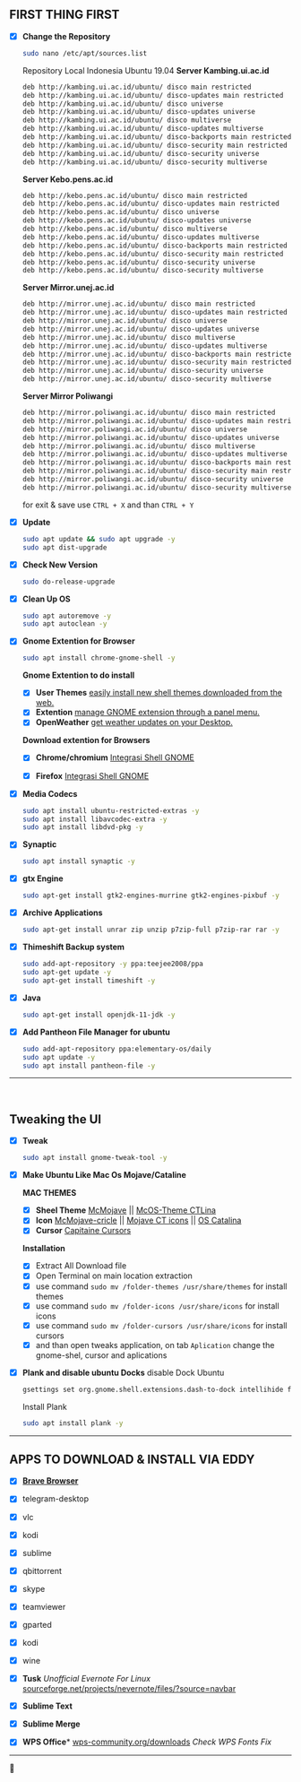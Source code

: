 ## FIRST THING FIRST

- [x] **Change the Repository**
	```bash
	sudo nano /etc/apt/sources.list
	```

	Repository Local Indonesia Ubuntu 19.04
	**Server Kambing.ui.ac.id**
	```bash
    deb http://kambing.ui.ac.id/ubuntu/ disco main restricted
    deb http://kambing.ui.ac.id/ubuntu/ disco-updates main restricted
    deb http://kambing.ui.ac.id/ubuntu/ disco universe
    deb http://kambing.ui.ac.id/ubuntu/ disco-updates universe
    deb http://kambing.ui.ac.id/ubuntu/ disco multiverse
    deb http://kambing.ui.ac.id/ubuntu/ disco-updates multiverse
    deb http://kambing.ui.ac.id/ubuntu/ disco-backports main restricted universe multiverse
    deb http://kambing.ui.ac.id/ubuntu/ disco-security main restricted
    deb http://kambing.ui.ac.id/ubuntu/ disco-security universe
    deb http://kambing.ui.ac.id/ubuntu/ disco-security multiverse
    ```

	**Server Kebo.pens.ac.id**
	```bash
    deb http://kebo.pens.ac.id/ubuntu/ disco main restricted
    deb http://kebo.pens.ac.id/ubuntu/ disco-updates main restricted
    deb http://kebo.pens.ac.id/ubuntu/ disco universe
    deb http://kebo.pens.ac.id/ubuntu/ disco-updates universe
    deb http://kebo.pens.ac.id/ubuntu/ disco multiverse
    deb http://kebo.pens.ac.id/ubuntu/ disco-updates multiverse
    deb http://kebo.pens.ac.id/ubuntu/ disco-backports main restricted universe multiverse
    deb http://kebo.pens.ac.id/ubuntu/ disco-security main restricted
    deb http://kebo.pens.ac.id/ubuntu/ disco-security universe
    deb http://kebo.pens.ac.id/ubuntu/ disco-security multiverse
    ```

	**Server Mirror.unej.ac.id**
	```bash
    deb http://mirror.unej.ac.id/ubuntu/ disco main restricted
    deb http://mirror.unej.ac.id/ubuntu/ disco-updates main restricted
    deb http://mirror.unej.ac.id/ubuntu/ disco universe
    deb http://mirror.unej.ac.id/ubuntu/ disco-updates universe
    deb http://mirror.unej.ac.id/ubuntu/ disco multiverse
    deb http://mirror.unej.ac.id/ubuntu/ disco-updates multiverse
    deb http://mirror.unej.ac.id/ubuntu/ disco-backports main restricted universe multiverse
    deb http://mirror.unej.ac.id/ubuntu/ disco-security main restricted
    deb http://mirror.unej.ac.id/ubuntu/ disco-security universe
    deb http://mirror.unej.ac.id/ubuntu/ disco-security multiverse
    ```

	**Server Mirror Poliwangi**
	```bash
    deb http://mirror.poliwangi.ac.id/ubuntu/ disco main restricted
    deb http://mirror.poliwangi.ac.id/ubuntu/ disco-updates main restricted
    deb http://mirror.poliwangi.ac.id/ubuntu/ disco universe
    deb http://mirror.poliwangi.ac.id/ubuntu/ disco-updates universe
    deb http://mirror.poliwangi.ac.id/ubuntu/ disco multiverse
    deb http://mirror.poliwangi.ac.id/ubuntu/ disco-updates multiverse
    deb http://mirror.poliwangi.ac.id/ubuntu/ disco-backports main restricted universe multiverse
    deb http://mirror.poliwangi.ac.id/ubuntu/ disco-security main restricted
    deb http://mirror.poliwangi.ac.id/ubuntu/ disco-security universe
    deb http://mirror.poliwangi.ac.id/ubuntu/ disco-security multiverse
    ```

    for exit & save use `CTRL + X` and than `CTRL + Y`

- [x] **Update**
	```bash
	sudo apt update && sudo apt upgrade -y
	sudo apt dist-upgrade
	```

- [x] **Check New Version**
	```bash
	sudo do-release-upgrade
	```

- [x] **Clean Up OS**
	```bash
	sudo apt autoremove -y
	sudo apt autoclean -y
	```

- [x] **Gnome Extention for Browser**
	```bash
	sudo apt install chrome-gnome-shell -y
	```

	**Gnome Extention to do install**
	- [x] **User Themes** [easily install new shell themes downloaded from the web.](https://extensions.gnome.org/extension/19/user-themes/)
	- [x] **Extention** [manage GNOME extension through a panel menu.](https://extensions.gnome.org/extension/1036/extensions/)
	- [x] **OpenWeather** [get weather updates on your Desktop.](https://extensions.gnome.org/extension/750/openweather/)

	**Download extention for Browsers**
	- [x] **Chrome/chromium** [Integrasi Shell GNOME](https://chrome.google.com/webstore/detail/gnome-shell-integration/gphhapmejobijbbhgpjhcjognlahblep?hl=id)
	- [x] **Firefox** [Integrasi Shell GNOME](https://addons.mozilla.org/id/firefox/addon/gnome-shell-integration/)


- [x] **Media Codecs**
	```bash
	sudo apt install ubuntu-restricted-extras -y
	sudo apt install libavcodec-extra -y
	sudo apt install libdvd-pkg -y
	```

- [x] **Synaptic**
	```bash
	sudo apt install synaptic -y
	```

- [x] **gtx Engine**
	```bash
	sudo apt-get install gtk2-engines-murrine gtk2-engines-pixbuf -y
	```

- [x] **Archive Applications**
	```bash
	sudo apt-get install unrar zip unzip p7zip-full p7zip-rar rar -y
	```

- [x] **Thimeshift Backup system**
	```bash
	sudo add-apt-repository -y ppa:teejee2008/ppa
	sudo apt-get update -y
	sudo apt-get install timeshift -y
	```

- [x] **Java**
	```bash
	sudo apt-get install openjdk-11-jdk -y
	```

- [x] **Add Pantheon File Manager for ubuntu**
	```bash
	sudo add-apt-repository ppa:elementary-os/daily
	sudo apt update -y
	sudo apt install pantheon-file -y
	```

---

<br />

## Tweaking the UI
- [x] **Tweak**
	```bash
	sudo apt install gnome-tweak-tool -y
	```

- [x] **Make Ubuntu Like Mac Os Mojave/Cataline**
	
	**MAC THEMES**
	- [x] **Sheel Theme** [McMojave](https://www.gnome-look.org/p/1275087/) || [McOS-Theme CTLina](https://www.gnome-look.org/p/1241688/)
	- [x] **Icon** [McMojave-cricle](https://www.gnome-look.org/s/Gnome/p/1305429) || [Mojave CT icons](https://www.gnome-look.org/s/Gnome/p/1210856) || [OS Catalina ](https://www.gnome-look.org/s/Gnome/p/1309810)
	- [x] **Cursor** [ Capitaine Cursors](https://www.gnome-look.org/p/1148692/)

	**Installation**
	- [x] Extract All Download file 
	- [x] Open Terminal on main location extraction
	- [x] use command `sudo mv /folder-themes /usr/share/themes` for install themes
	- [x] use command `sudo mv /folder-icons /usr/share/icons` for install icons
	- [x] use command `sudo mv /folder-cursors /usr/share/icons` for install cursors
	- [x] and than open tweaks application, on tab `Aplication` change the gnome-shel, cursor and aplications

- [x] **Plank and disable ubuntu Docks**
	disable Dock Ubuntu
	```bash
	gsettings set org.gnome.shell.extensions.dash-to-dock intellihide false
	```

	Install Plank
	```bash
	sudo apt install plank -y
	```
---

## APPS TO DOWNLOAD & INSTALL VIA EDDY

- [x] [**Brave Browser** ](https://brave-browser.readthedocs.io/en/latest/installing-brave.html#ubuntu-16-04-and-mint-18)
- [x] telegram-desktop
- [x] vlc
- [x] kodi
- [x] sublime
- [x] qbittorrent
- [x] skype
- [x] teamviewer
- [x] gparted
- [x] kodi
- [x] wine
- [x] **Tusk** *Unofficial Evernote For Linux* [sourceforge.net/projects/nevernote/files/?source=navbar](https://sourceforge.net/projects/nevernote/files/?source=navbar)

- [x] **Sublime Text**
- [x] **Sublime Merge**
- [x] **WPS Office*** [wps-community.org/downloads](http://wps-community.org/downloads) *Check WPS Fonts Fix*

---

:tada: